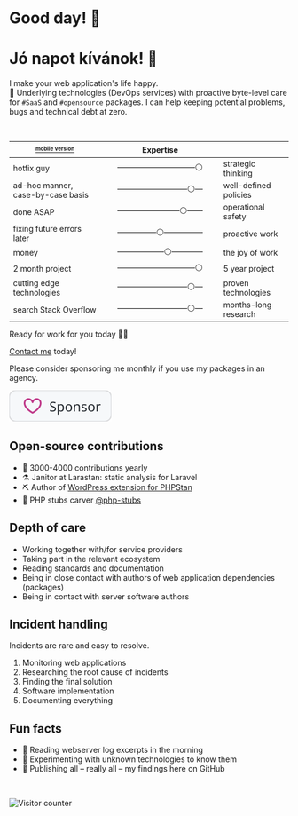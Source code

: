 # Good day! 👋

# Jó napot kívánok! 👋

I make your web application's life happy.  
📡 Underlying technologies (DevOps services) with proactive byte-level care for `#SaaS` and `#opensource` packages.
I can help keeping potential problems, bugs and technical debt at zero.

<br>

| [<sub><sup>mobile version</sup></sub>](https://github.com/szepeviktor/szepeviktor/blob/mobile/README.md#user-content-expertise) | &nbsp;&nbsp;&nbsp;&nbsp;&nbsp;&nbsp;&nbsp;&nbsp;&nbsp;&nbsp;&nbsp;&nbsp;&nbsp;&nbsp;&nbsp;&nbsp;&nbsp;&nbsp;Expertise&nbsp;&nbsp;&nbsp;&nbsp;&nbsp;&nbsp;&nbsp;&nbsp;&nbsp;&nbsp;&nbsp;&nbsp;&nbsp;&nbsp;&nbsp;&nbsp;&nbsp;&nbsp; | |
| --- |:---------:| --- |
| hotfix guy | &emsp;&mdash;&mdash;&mdash;&mdash;&mdash;&mdash;&mdash;&mdash;&mdash;&mdash;:white_circle:&emsp; | strategic thinking |
| ad-hoc manner, case-by-case basis | &emsp;&mdash;&mdash;&mdash;&mdash;&mdash;&mdash;&mdash;&mdash;&mdash;:white_circle:&mdash;&emsp; | well-defined policies |
| done ASAP | &emsp;&mdash;&mdash;&mdash;&mdash;&mdash;&mdash;&mdash;&mdash;:white_circle:&mdash;&mdash;&emsp; | operational safety |
| fixing future errors later | &emsp;&mdash;&mdash;&mdash;&mdash;&mdash;:white_circle:&mdash;&mdash;&mdash;&mdash;&mdash;&emsp; | proactive work |
| money | &emsp;&mdash;&mdash;&mdash;&mdash;&mdash;&mdash;:white_circle:&mdash;&mdash;&mdash;&mdash;&emsp; | the joy of work |
| 2 month project | &emsp;&mdash;&mdash;&mdash;&mdash;&mdash;&mdash;&mdash;&mdash;&mdash;&mdash;:white_circle:&emsp; | 5 year project |
| cutting edge technologies | &emsp;&mdash;&mdash;&mdash;&mdash;&mdash;&mdash;&mdash;&mdash;&mdash;:white_circle:&mdash;&emsp; | proven technologies |
| search Stack Overflow | &emsp;&mdash;&mdash;&mdash;&mdash;&mdash;&mdash;&mdash;&mdash;&mdash;:white_circle:&mdash;&emsp; | months-long research |

Ready for work for you today 🏃‍♂️

[Contact me](mailto:viktor@szepe.net) today!

Please consider sponsoring me monthly if you use my packages in an agency.

[![Sponsor](https://github.com/szepeviktor/.github/raw/master/.github/assets/github-like-sponsor-button.svg)](https://github.com/sponsors/szepeviktor)

## Open-source contributions

- 🤯 3000-4000 contributions yearly
- ⚗️ Janitor at Larastan: static analysis for Laravel
- ⛏️ Author of [WordPress extension for PHPStan](https://packagist.org/packages/szepeviktor/phpstan-wordpress/stats)
- 🌳 PHP stubs carver [@php-stubs](https://github.com/php-stubs/)

## Depth of care

- Working together with/for service providers
- Taking part in the relevant ecosystem
- Reading standards and documentation
- Being in close contact with authors of web application dependencies (packages)
- Being in contact with server software authors

## Incident handling

Incidents are rare and easy to resolve.

1. Monitoring web applications
2. Researching the root cause of incidents
3. Finding the final solution
4. Software implementation
5. Documenting everything

## Fun facts

- 🎈 Reading webserver log excerpts in the morning
- 🎈 Experimenting with unknown technologies to know them
- 🎈 Publishing all &ndash; really all &ndash; my findings here on GitHub

<br>

![Visitor counter](https://szepe.net/counter/)
